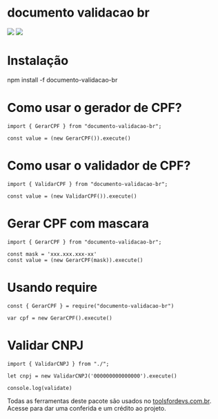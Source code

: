 # documento validacao br
![](https://img.shields.io/npm/dt/documento-validacao-br)
![](https://img.shields.io/github/license/marcosguilhermef/documento-validacao-br)

# Instalação

npm install -f documento-validacao-br

# Como usar o gerador de CPF?

~~~
import { GerarCPF } from "documento-validacao-br";

const value = (new GerarCPF()).execute()
~~~


# Como usar o validador de CPF?
~~~
import { ValidarCPF } from "documento-validacao-br";

const value = (new ValidarCPF()).execute()
~~~


# Gerar CPF com mascara

~~~
import { GerarCPF } from "documento-validacao-br";

const mask = 'xxx.xxx.xxx-xx'
const value = (new GerarCPF(mask)).execute()
~~~



# Usando require

~~~
const { GerarCPF } = require("documento-validacao-br")

var cpf = new GerarCPF().execute()

~~~

# Validar CNPJ

~~~
import { ValidarCNPJ } from "./";

let cnpj = new ValidarCNPJ('000000000000000').execute()

console.log(validate)
~~~



Todas as ferramentas deste pacote são usados no [toolsfordevs.com.br](https://toolsfordevs.com.br). Acesse para dar uma conferida e um crédito ao projeto.
